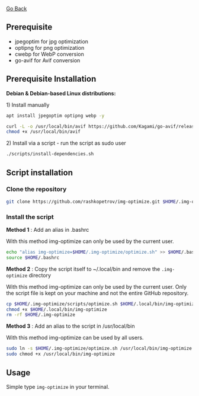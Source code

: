 [Go Back](https://github.com/rashkopetrov/img-optimize/)

## Prerequisite

-   jpegoptim for jpg optimization
-   optipng for png optimization
-   cwebp for WebP conversion
-   go-avif for Avif conversion

## Prerequisite Installation

**Debian & Debian-based Linux distributions:**

1\) Install manually

```bash
apt install jpegoptim optipng webp -y

curl -L -o /usr/local/bin/avif https://github.com/Kagami/go-avif/releases/download/v0.1.0/avif-linux-x64
chmod +x /usr/local/bin/avif
```

2\) Install via a script - run the script as sudo user

```bash
./scripts/install-dependencies.sh
```

## Script installation

### Clone the repository

```bash
git clone https://github.com/rashkopetrov/img-optimize.git $HOME/.img-optimize
```

### Install the script

**Method 1** : Add an alias in .bashrc

With this method img-optimize can only be used by the current user.

```bash
echo "alias img-optimize=$HOME/.img-optimize/optimize.sh" >> $HOME/.bashrc
source $HOME/.bashrc
```

**Method 2** : Copy the script itself to ~/.local/bin and remove the `.img-optimize` directory

With this method img-optimize can only be used by the current user. Only the script file is kept on your machine and not the entire GitHub repository.

```bash
cp $HOME/.img-optimize/scripts/optimize.sh $HOME/.local/bin/img-optimize
chmod +x $HOME/.local/bin/img-optimize
rm -rf $HOME/.img-optimize
```

**Method 3** : Add an alias to the script in /usr/local/bin

With this method img-optimize can be used by all users.

```bash
sudo ln -s $HOME/.img-optimize/optimize.sh /usr/local/bin/img-optimize
sudo chmod +x /usr/local/bin/img-optimize
```

## Usage

Simple type `img-optimize` in your terminal.
